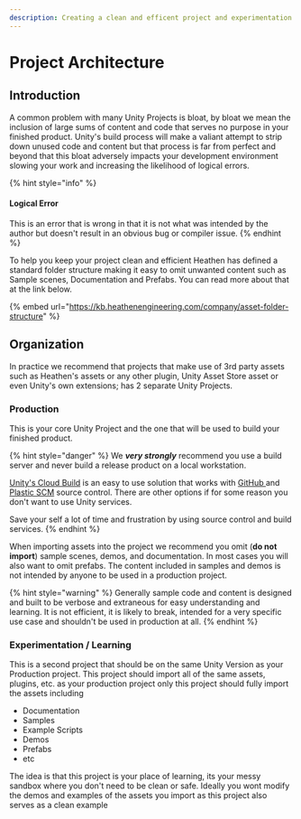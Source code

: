 ```yaml
---
description: Creating a clean and efficent project and experimentation environment
---
```


# Project Architecture

## Introduction

A common problem with many Unity Projects is bloat, by bloat we mean the inclusion of large sums of content and code that serves no purpose in your finished product. Unity's build process will make a valiant attempt to strip down unused code and content but that process is far from perfect and beyond that this bloat adversely impacts your development environment slowing your work and increasing the likelihood of logical errors.

{% hint style="info" %}
#### Logical Error

This is an error that is wrong in that it is not what was intended by the author but doesn't result in an obvious bug or compiler issue.&#x20;
{% endhint %}

To help you keep your project clean and efficient Heathen has defined a standard folder structure making it easy to omit unwanted content such as Sample scenes, Documentation and Prefabs. You can read more about that at the link below.

{% embed url="https://kb.heathenengineering.com/company/asset-folder-structure" %}

## Organization

In practice we recommend that projects that make use of 3rd party assets such as Heathen's assets or any other plugin, Unity Asset Store asset or even Unity's own extensions; has 2 separate Unity Projects.

### Production

This is your core Unity Project and the one that will be used to build your finished product.

{% hint style="danger" %}
We _**very strongly**_ recommend you use a build server and never build a release product on a local workstation.

[Unity's Cloud Build](https://unity.com/features/cloud-build) is an easy to use solution that works with [GitHub ](https://unityatscale.com/unity-version-control-guide/how-to-setup-unity-project-on-github/)and [Plastic SCM](https://unity.com/products/plastic-scm) source control. There are other options if for some reason you don't want to use Unity services.

Save your self a lot of time and frustration by using source control and build services.
{% endhint %}

When importing assets into the project we recommend you omit (**do not import**) sample scenes, demos, and documentation. In most cases you will also want to omit prefabs. The content included in samples and demos is not intended by anyone to be used in a production project.&#x20;

{% hint style="warning" %}
Generally sample code and content is designed and built to be verbose and extraneous for easy understanding and learning. It is not efficient, it is likely to break, intended for a very specific use case and shouldn't be used in production at all.
{% endhint %}

### Experimentation / Learning

This is a second project that should be on the same Unity Version as your Production project. This project should import all of the same assets, plugins, etc. as your production project only this project should fully import the assets including&#x20;

* Documentation
* Samples
* Example Scripts
* Demos
* Prefabs
* etc

The idea is that this project is your place of learning, its your messy sandbox where you don't need to be clean or safe. Ideally you wont modify the demos and examples of the assets you import as this project also serves as a clean example&#x20;

